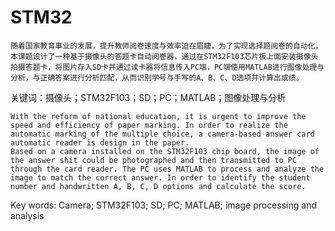 # STM32
    随着国家教育事业的发展，提升教师阅卷速度与效率迫在眉睫，为了实现选择题阅卷的自动化，本课题设计了一种基于摄像头的答题卡自动阅卷器，通过在STM32F103芯片板上面安装摄像头拍摄答题卡，将图片存入SD卡并通过读卡器将信息传入PC端，PC端使用MATLAB进行图像处理与分析，与正确答案进行分析匹配，从而识别学号与手写的A、B、C、D选项并计算出成绩。
关键词：摄像头；STM32F103；SD；PC；MATLAB；图像处理与分析

    With the reform of national education, it is urgent to improve the speed and efficiency of paper marking. In order to realize the automatic marking of the multiple choice, a camera-based answer card automatic reader is design in the paper. 
    Based on a camera installed on the STM32F103 chip board, the image of the answer shit could be photographed and then transmitted to PC through the card reader. The PC uses MATLAB to process and analyze the image to match the correct answer. In order to identify the student number and handwritten A, B, C, D options and calculate the score.
Key words: Camera; STM32F103; SD; PC; MATLAB; image processing and analysis
